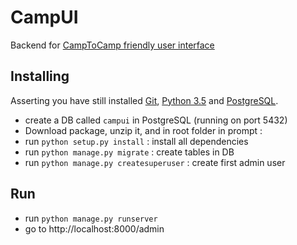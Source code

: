# CampUI
Backend for [CampToCamp friendly user interface](https://github.com/cbeauchesne/campui-frontend)

## Installing
Asserting you have still installed [Git](https://git-scm.com/), [Python 3.5](https://www.python.org/) and [PostgreSQL](https://www.postgresql.org/).

* create a DB called `campui` in PostgreSQL (running on port 5432)
* Download package, unzip it, and in root folder in prompt : 
* run `python setup.py install` : install all dependencies
* run `python manage.py migrate` : create tables in DB
* run `python manage.py createsuperuser` : create first admin user

## Run
* run `python manage.py runserver`
* go to http://localhost:8000/admin
